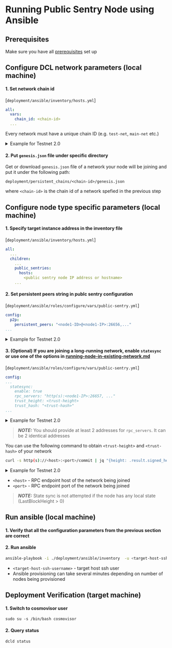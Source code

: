 # Running Public Sentry Node using Ansible
## Prerequisites
Make sure you have all [prerequisites](./prerequisites.md) set up

## Configure DCL network parameters (local machine)
#### 1. Set network chain id
[`deployment/ansible/inventory/hosts.yml`]
```yaml
all:
  vars:
    chain_id: <chain-id>
  ...
```
Every network must have a unique chain ID (e.g. `test-net`, `main-net` etc.)

<details>
<summary>Example for Testnet 2.0</summary>


```yaml
all:
  vars:
    chain_id: testnet-2.0
  ...
```
</details>

#### 2. Put `genesis.json` file under specific directory
Get or download `genesis.json` file of a network your node will be joining and put it under the following path:
```
deployment/persistent_chains/<chain-id>/genesis.json
```
where `<chain-id>` is the chain id of a network spefied in the previous step

## Configure node type specific parameters (local machine)
#### 1. Specify target instance address in the inventory file
[`deployment/ansible/inventory/hosts.yml`]

```yaml
all:
  ...
  children:
    ...
    public_sentries:
      hosts:
        <public sentry node IP address or hostname>
    ...
```

#### 2. Set persistent peers string in publc sentry configuration
[`deployment/ansible/roles/configure/vars/public-sentry.yml`]

```yaml
config:
  p2p:
    persistent_peers: "<node1-ID>@<node1-IP>:26656,..."
...
```

<details>
<summary>Example for Testnet 2.0</summary>

```yaml
config:
  p2p:
    persistent_peers: "8091122d82075eff187434f22055b193aa797835@52.21.51.189:26656,f0a652e3f08f0a9ddead545aae5233fbbaf82bd0@44.239.5.82:26656,cdff3160145059f8835e9489a9ea944b775a375e@3.11.5.22:26656,803d6f7d3489b618bc736de4914998b55c0a8240@35.224.92.247:26656,841db5c52e432a89b614d3413a639889b81394d0@34.231.53.112:26656,3029ef695af6a147d0701dd5c21154e60e299801@13.229.73.209:26656,1e35166c26761555dc63c95cef64895eff52b899@51.136.18.38:26656,52dce03ebd9a28b51d496a75d1aee690b009c72a@54.156.145.239:26656,81c2e4201bf8579f1db216dbb230d09e2dffb6b9@3.89.241.25:26656,f07ad3735ea1c883ea4c1a8d9d19f6a02e241ca5@13.209.123.210:26656"
```
</details>

#### 3. (Optional) If you are joining a long-running network, enable `statesync` or use one of the options in [running-node-in-existing-network.md](../advanced/running-node-in-existing-network.md)
[`deployment/ansible/roles/configure/vars/public-sentry.yml`]

```yaml
config:
...
  statesync:
    enable: true
    rpc_servers: "http(s):<node1-IP>:26657, ..."
    trust_height: <trust-height>
    trust_hash: "<trust-hash>"
...
```

<details>
<summary>Example for Testnet 2.0</summary>

```yaml
config:
  statesync:
    enable: true
    rpc_servers: "https://on.test-net.dcl.csa-iot.org:26657,https://on.test-net.dcl.csa-iot.org:26657"
```
</details>

> **_NOTE:_**  You should provide at least 2 addresses for `rpc_servers`. It can be 2 identical addresses

You can use the following command to obtain `<trust-height>` and `<trust-hash>` of your network

```bash
curl -s http(s)://<host>:<port>/commit | jq "{height: .result.signed_header.header.height, hash: .result.signed_header.commit.block_id.hash}"
```
<details>
<summary>Example for Testnet 2.0</summary>

```bash
curl -s https://on.test-net.dcl.csa-iot.org:26657/commit | jq "{height: .result.signed_header.header.height, hash: .result.signed_header.commit.block_id.hash}"
```
</details>

- `<host>` - RPC endpoint host of the network being joined
- `<port>` - RPC endpoint port of the network being joined

> **_NOTE:_** State sync is not attempted if the node has any local state (LastBlockHeight > 0)

## Run ansible (local machine)
#### 1. Verify that all the configuration parameters from the previous section are correct
#### 2. Run ansible
```bash
ansible-playbook -i ./deployment/ansible/inventory  -u <target-host-ssh-user> ./deployment/ansible/deploy.yml
```
- `<target-host-ssh-username>` - target host ssh user
- Ansible provisioning can take several minutes depending on number of nodes being provisioned

## Deployment Verification (target machine)
#### 1. Switch to cosmovisor user
```
sudo su -s /bin/bash cosmovisor
```

#### 2. Query status
```
dcld status
```